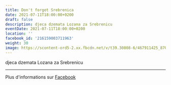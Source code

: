 ```yaml
---
title: Don't forget Srebrenica
date: 2021-07-11T18:00:00+0200
draft: false
description: djeca dzemata Lozana za Srebrenicu
eventDate: 2021-07-11T18:00:00+0200
location: ''
facebook_id: '216159003711963'
weight: 30
image: https://scontent-ord5-2.xx.fbcdn.net/v/t39.30808-6/467911425_8702124949883247_8451066247417132989_n.jpg?_nc_cat=103&ccb=1-7&_nc_sid=9e60e4&_nc_ohc=1pfC0m7zgQsQ7kNvwFIz2yH&_nc_oc=Adlmd69VPA5vi9C72FPnaYQsp46jn2TmmeO4wPAkHtf7mjOIKZH2JGgIZmfFNLznj_w&_nc_zt=23&_nc_ht=scontent-ord5-2.xx&edm=ABTKTjYEAAAA&_nc_gid=6R7OqBqrvyZ9jgR4kRhVUQ&oh=00_AfU5s-hzbj20SPcMarjyzCd8sBjM5Px5D3RNniTIX1Xkiw&oe=68AC79D9
---
```


djeca dzemata Lozana za Srebrenicu

---

Plus d'informations sur [Facebook](https://facebook.com/events/216159003711963)